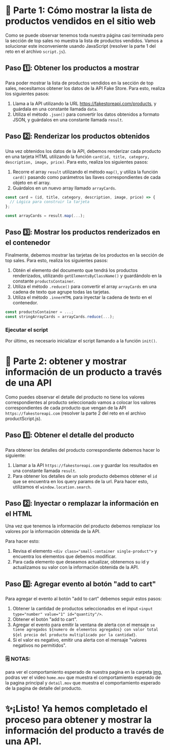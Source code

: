 # 🚀 Parte 1: Cómo mostrar la lista de productos vendidos en el sitio web

Como se puede observar tenemos toda nuestra página casi terminada pero la sección de top sales no muestra la lista de productos vendidos. Vamos a solucionar este inconveniente usando JavaScript (resolver la parte 1 del reto en el archivo `script.js`).

## Paso 1️⃣: Obtener los productos a mostrar

Para poder mostrar la lista de productos vendidos en la sección de top sales, necesitamos obtener los datos de la API Fake Store. Para esto, realiza los siguientes pasos:

1. Llama a la API utilizando la URL https://fakestoreapi.com/products, y guárdala en una constante llamada `data`.
2. Utiliza el método `.json()` para convertir los datos obtenidos a formato JSON, y guárdalos en una constante llamada `result`.

## Paso 2️⃣: Renderizar los productos obtenidos

Una vez obtenidos los datos de la API, debemos renderizar cada producto en una tarjeta HTML utilizando la función `card(id, title, category, description, image, price)`. Para esto, realiza los siguientes pasos:

1. Recorre el array `result` utilizando el método `map()`, y utiliza la función `card()` pasando como parámetros las llaves correspondientes de cada objeto en el array.
2. Guárdalos en un nuevo array llamado `arrayCards`.

```javascript
const card = (id, title, category, description, image, price) => {
  // Lógica para construir la tarjeta
};

const arrayCards = result.map(...);
```

## Paso 3️⃣: Mostrar los productos renderizados en el contenedor

Finalmente, debemos mostrar las tarjetas de los productos en la sección de top sales. Para esto, realiza los siguientes pasos:

1. Obtén el elemento del documento que tendrá los productos renderizados, utilizando `getElementsByClassName()` y guardándolo en la constante `productsContainer`.
2. Utiliza el método `.reduce()` para convertir el array `arrayCards` en una cadena de texto que agrupe todas las tarjetas.
3. Utiliza el método `.innerHTML` para inyectar la cadena de texto en el contenedor.

```javascript
const productsContainer = ...;
const stringArrayCards = arrayCards.reduce(...);
```

### Ejecutar el script

Por último, es necesario inicializar el script llamando a la función `init()`.

# 🚀 Parte 2: obtener y mostrar información de un producto a través de una API

Como puedes observar el detalle del producto no tiene los valores correspondientes al producto seleccionado vamos a colocar los valores correspondientes de cada producto que vengan de la API `https://fakestoreapi.com` (resolver la parte 2 del reto en el archivo productScript.js).

## Paso 1️⃣: Obtener el detalle del producto

Para obtener los detalles del producto correspondiente debemos hacer lo siguiente:

1. Llamar a la API `https://fakestoreapi.com` y guardar los resultados en una constante llamada `result`.
2. Para obtener los detalles de un solo producto debemos obtener el `id` que se encuentra en los query params de la url. Para hacer esto, utilizamos el `window.location.search`.

## Paso 2️⃣: Inyectar o remplazar la información en el HTML

Una vez que tenemos la información del producto debemos remplazar los valores por la información obtenida de la API.

Para hacer esto:

1. Revisa el elemento `<div class="small-container single-product">` y encuentra los elementos que debemos modificar.
2. Para cada elemento que deseamos actualizar, obtenemos su id y actualizamos su valor con la información obtenida de la API.

## Paso 3️⃣: Agregar evento al botón "add to cart"

Para agregar el evento al botón "add to cart" debemos seguir estos pasos:

1. Obtener la cantidad de productos seleccionados en el input `<input type="number" value="1" id="quantity"/>`.
2. Obtener el botón "add to cart".
3. Agregar el evento para emitir la ventana de alerta con el mensaje `se tiene agregados ${numero de elementos agregados} con valor total ${el precio del producto multiplicado por la cantidad}`.
4. Si el valor es negativo, emitir una alerta con el mensaje "valores negativos no permitidos".

### 🗒 NOTAS:

para ver el comportamiento esperado de nuestra pagina en la carpeta [img](https://github.com/buty619/Reto_E-commerce/tree/main/img), podras ver el video `home.mov` que muestra el comportamiento esperado de la pagina principal y `detail.mov` que muestra el comportamiento esperado de la pagina de detalle del producto.

# ✨¡Listo! Ya hemos completado el proceso para obtener y mostrar la información del producto a través de una API.
